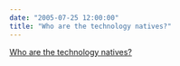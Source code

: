 ```yaml
---
date: "2005-07-25 12:00:00"
title: "Who are the technology natives?"
---
```


[Who are the technology natives?](/lemire/blog/2005/07-25-who-are-the-technology-natives)

